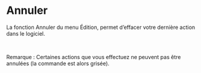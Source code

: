 # Annuler

La fonction Annuler du menu Édition, permet d’effacer votre dernière 
 action dans le logiciel.


 


Remarque : Certaines actions que vous 
 effectuez ne peuvent pas être annulées (la commande est alors grisée).


